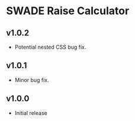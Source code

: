 # SWADE Raise Calculator

## v1.0.2

- Potential nested CSS bug fix.

## v1.0.1

- Minor bug fix.

## v1.0.0

- Initial release
